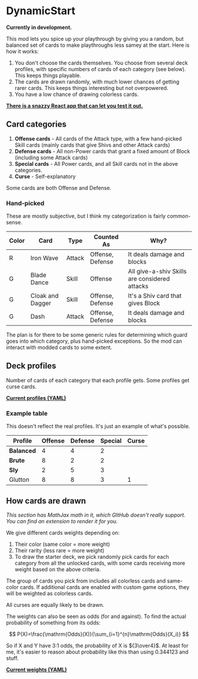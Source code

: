 # DynamicStart

**Currently in development.**

This mod lets you spice up your playthrough by giving you a random, but balanced set of cards to make playthroughs less samey at the start. Here is how it works:

1. You don't choose the cards themselves. You choose from several deck profiles, with specific numbers of cards of each category (see below). This keeps things playable.
2. The cards are drawn randomly, with much lower chances of getting rarer cards. This keeps things interesting but not overpowered. 
3. You have a low chance of drawing colorless cards.

[**There is a snazzy React app that can let you test it out.**](https://dynamic-start.netlify.com/)

## Card categories

1. **Offense cards** - All cards of the Attack type, with a few hand-picked Skill cards (mainly cards that give Shivs and other Attack cards)
2. **Defense cards** - All non-Power cards that grant a fixed amount of Block (including some Attack cards)
3. **Special cards** - All Power cards, and all Skill cards not in the above categories.
4. **Curse** - Self-explanatory

Some cards are both Offense and Defense.

### Hand-picked 

These are mostly subjective, but I think my categorization is fairly common-sense.

| Color | Card             | Type   | Counted As       | Why?                                          |
| ----- | ---------------- | ------ | ---------------- | --------------------------------------------- |
| R     | Iron Wave        | Attack | Offense, Defense | It deals damage and blocks                    |
| G     | Blade Dance      | Skill  | Offense          | All give-a-shiv Skills are considered attacks |
| G     | Cloak and Dagger | Skill  | Offense, Defense  | It's a Shiv card that gives Block             |
| G     | Dash             | Attack | Offense, Defense  | It deals damage and blocks                    |

The plan is for there to be some generic rules for determining which guard goes into which category, plus hand-picked exceptions. So the mod can interact with modded cards to some extent.

## Deck profiles

Number of cards of each category that each profile gets. Some profiles get curse cards.

[**Current profiles (YAML)**](site/app/content/profiles.yaml)

### Example table

This doesn't reflect the real profiles. It's just an example of what's possible.

| Profile         | Offense | Defense | Special | Curse |
| --------------- | ------ | ------- | ------- | ----- |
| **Balanced**    | 4      | 4       | 2       |       |
| **Brute**       | 8      | 2       | 2       |       |
| **Sly**         | 2      | 5       | 3       |       |
| Glutton         | 8      | 8       | 3       | 1     |

## How cards are drawn

*This section has MathJax math in it, which GItHub doesn't really support. You can find an extension to render it for you.*

We give different cards weights depending on:

1. Their color (same color = more weight)
2. Their rarity (less rare = more weight)
3. To draw the starter deck, we pick randomly pick cards for each category from all the unlocked cards, with some cards receiving more weight based on the above criteria. 

The group of cards you pick from includes all colorless cards and same-color cards. If additional cards are enabled with custom game options, they will be weighted as colorless cards.

All curses are equally likely to be drawn.

The weights can also be seen as odds (for and against). To find the actual probability of something from its odds:


$$
P(X)=\frac{\mathrm{Odds}(X)}{\sum_{i=1}^{n}\mathrm{Odds}(X_i)}
$$


So if X and Y have 3:1 odds, the probability of X is ${3\over4}$. At least for me, it's easier to reason about probability like this than using 0.344123 and stuff.

[**Current weights (YAML)**](site/app/content/weights.yaml)